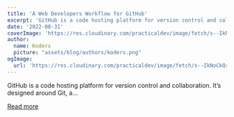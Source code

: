 ```yaml
---
title: 'A Web Developers Workflow for GitHub'
excerpt: 'GitHub is a code hosting platform for version control and collaboration. It’s designed around Git, a...'
date: '2022-08-31'
coverImage: 'https://res.cloudinary.com/practicaldev/image/fetch/s--IkNoCkQr--/c_imagga_scale,f_auto,fl_progressive,h_420,q_auto,w_1000/https://dev-to-uploads.s3.amazonaws.com/uploads/articles/81ukdbhsw2aez4oqangf.jpg'
author:
  name: Koders
  picture: "assets/blog/authors/koders.png"
ogImage:
  url: 'https://res.cloudinary.com/practicaldev/image/fetch/s--IkNoCkQr--/c_imagga_scale,f_auto,fl_progressive,h_420,q_auto,w_1000/https://dev-to-uploads.s3.amazonaws.com/uploads/articles/81ukdbhsw2aez4oqangf.jpg'
---
```


GitHub is a code hosting platform for version control and collaboration. It’s designed around Git, a...

[Read more](https://dev.to/rembertdesigns/a-web-developers-workflow-for-github-1b72)
